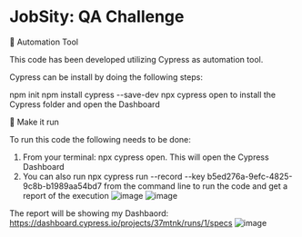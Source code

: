 # JobSity: QA Challenge
 
🚀 Automation Tool

This code has been developed utilizing Cypress as automation tool. 

Cypress can be install by doing the following steps:

npm init
npm install cypress --save-dev
npx cypress open to install the Cypress folder and open the Dashboard

🚀 Make it run

To run this code the following needs to be done:
1. From your terminal: npx cypress open. This will open the Cypress Dashboard
2. You can also run npx cypress run --record --key b5ed276a-9efc-4825-9c8b-b1989aa54bd7 from the command line to run the code and get a report of the execution
![image](https://user-images.githubusercontent.com/38430731/137801271-87a62ac7-eec2-4b18-a19b-e90cd2c74878.png)
![image](https://user-images.githubusercontent.com/38430731/137801473-a2fe61e1-4c99-4a22-abc3-6f6b823fa610.png)

The report will be showing my Dashbaord: https://dashboard.cypress.io/projects/37mtnk/runs/1/specs
![image](https://user-images.githubusercontent.com/38430731/137801677-71a7982d-2d5a-4d36-b61c-b6222e69f1cd.png)



